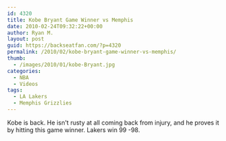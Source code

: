 ```yaml
---
id: 4320
title: Kobe Bryant Game Winner vs Memphis
date: 2010-02-24T09:32:22+00:00
author: Ryan M.
layout: post
guid: https://backseatfan.com/?p=4320
permalink: /2010/02/kobe-bryant-game-winner-vs-memphis/
thumb:
  - /images/2010/01/kobe-Bryant.jpg
categories:
  - NBA
  - Videos
tags:
  - LA Lakers
  - Memphis Grizzlies
---
```


<div class="entry">
  <p>
  </p>

  <p>
    Kobe is back. He isn't rusty at all coming back from injury, and he proves it by hitting this game winner. Lakers win 99 -98.
  </p>
</div>
